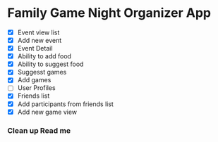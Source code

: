# Family Game Night Organizer App

- [X] Event view list
- [X] Add new event
- [X] Event Detail
- [X] Ability to add food
- [X] Ability to suggest food
- [X] Suggesst games
- [X] Add games
- [ ] User Profiles
- [x] Friends list
- [X] Add participants from friends list
- [X] Add new game view

### Clean up Read me
